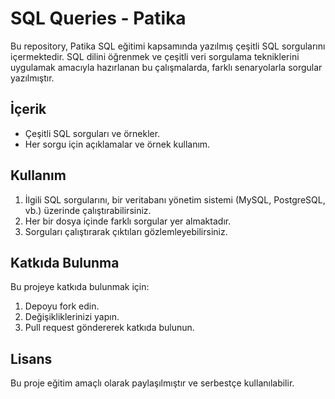 # SQL Queries - Patika

Bu repository, Patika SQL eğitimi kapsamında yazılmış çeşitli SQL sorgularını içermektedir. SQL dilini öğrenmek ve çeşitli veri sorgulama tekniklerini uygulamak amacıyla hazırlanan bu çalışmalarda, farklı senaryolarla sorgular yazılmıştır.

## İçerik

- Çeşitli SQL sorguları ve örnekler.
- Her sorgu için açıklamalar ve örnek kullanım.

## Kullanım

1. İlgili SQL sorgularını, bir veritabanı yönetim sistemi (MySQL, PostgreSQL, vb.) üzerinde çalıştırabilirsiniz.
2. Her bir dosya içinde farklı sorgular yer almaktadır.
3. Sorguları çalıştırarak çıktıları gözlemleyebilirsiniz.

## Katkıda Bulunma

Bu projeye katkıda bulunmak için:
1. Depoyu fork edin.
2. Değişikliklerinizi yapın.
3. Pull request göndererek katkıda bulunun.

## Lisans

Bu proje eğitim amaçlı olarak paylaşılmıştır ve serbestçe kullanılabilir.

